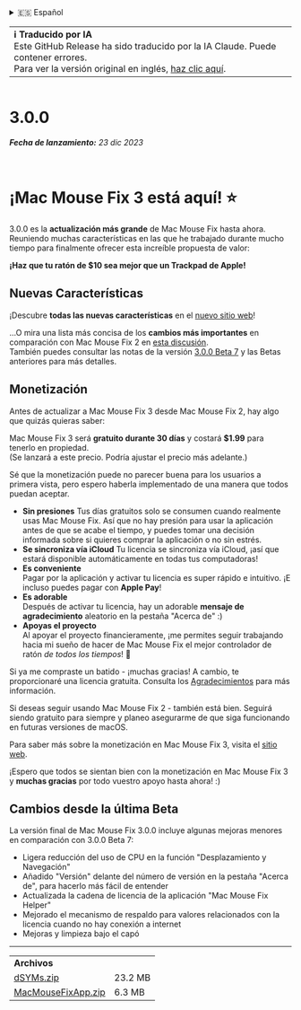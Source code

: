 <details>
<summary>🇪🇸 Español</summary>

[🇬🇧 English (GitHub)](https://github.com/noah-nuebling/mac-mouse-fix/releases/tag/3.0.0)\
[🇦🇩 Català](https://redirect.macmousefix.com/?target=mmf-release&tag=3.0.0&locale=ca)\
[🇩🇪 Deutsch](https://redirect.macmousefix.com/?target=mmf-release&tag=3.0.0&locale=de)\
**🇪🇸 Español**\
[🇫🇷 Français](https://redirect.macmousefix.com/?target=mmf-release&tag=3.0.0&locale=fr)\
[🇮🇩 Indonesia](https://redirect.macmousefix.com/?target=mmf-release&tag=3.0.0&locale=id)\
[🇮🇹 Italiano](https://redirect.macmousefix.com/?target=mmf-release&tag=3.0.0&locale=it)\
[🇭🇺 Magyar](https://redirect.macmousefix.com/?target=mmf-release&tag=3.0.0&locale=hu)\
[🇳🇱 Nederlands](https://redirect.macmousefix.com/?target=mmf-release&tag=3.0.0&locale=nl)\
[🇵🇱 Polski](https://redirect.macmousefix.com/?target=mmf-release&tag=3.0.0&locale=pl)\
[🇧🇷 Português (Brasil)](https://redirect.macmousefix.com/?target=mmf-release&tag=3.0.0&locale=pt-BR)\
[🇵🇹 Português (Portugal)](https://redirect.macmousefix.com/?target=mmf-release&tag=3.0.0&locale=pt-PT)\
[🇷🇴 Română](https://redirect.macmousefix.com/?target=mmf-release&tag=3.0.0&locale=ro)\
[🇸🇪 Svenska](https://redirect.macmousefix.com/?target=mmf-release&tag=3.0.0&locale=sv)\
[🇻🇳 Tiếng Việt](https://redirect.macmousefix.com/?target=mmf-release&tag=3.0.0&locale=vi)\
[🇹🇷 Türkçe](https://redirect.macmousefix.com/?target=mmf-release&tag=3.0.0&locale=tr)\
[🇨🇿 Čeština](https://redirect.macmousefix.com/?target=mmf-release&tag=3.0.0&locale=cs)\
[🇬🇷 Ελληνικά](https://redirect.macmousefix.com/?target=mmf-release&tag=3.0.0&locale=el)\
[🇷🇺 Русский](https://redirect.macmousefix.com/?target=mmf-release&tag=3.0.0&locale=ru)\
[🇺🇦 Українська](https://redirect.macmousefix.com/?target=mmf-release&tag=3.0.0&locale=uk)\
[🇮🇱 עברית](https://redirect.macmousefix.com/?target=mmf-release&tag=3.0.0&locale=he)\
[🇸🇦 العربية](https://redirect.macmousefix.com/?target=mmf-release&tag=3.0.0&locale=ar)\
[🇮🇳 हिन्दी](https://redirect.macmousefix.com/?target=mmf-release&tag=3.0.0&locale=hi)\
[🇹🇭 ไทย](https://redirect.macmousefix.com/?target=mmf-release&tag=3.0.0&locale=th)\
[🇨🇳 中文 (简体)](https://redirect.macmousefix.com/?target=mmf-release&tag=3.0.0&locale=zh-Hans)\
[🇨🇳 中文 (繁體)](https://redirect.macmousefix.com/?target=mmf-release&tag=3.0.0&locale=zh-Hant)\
[🇭🇰 中文（香港)](https://redirect.macmousefix.com/?target=mmf-release&tag=3.0.0&locale=zh-HK)\
[🇯🇵 日本語](https://redirect.macmousefix.com/?target=mmf-release&tag=3.0.0&locale=ja)\
[🇰🇷 한국어](https://redirect.macmousefix.com/?target=mmf-release&tag=3.0.0&locale=ko)\
[Help translate Mac Mouse Fix to different languages!](https://github.com/noah-nuebling/mac-mouse-fix/discussions/731)
</details>
<table align=><td>
<b>ℹ️ Traducido por IA</b><br>
Este GitHub Release ha sido traducido por la IA Claude. Puede contener errores.<br>
Para ver la versión original en inglés, <a href="https://github.com/noah-nuebling/mac-mouse-fix/releases/tag/3.0.0">haz clic aquí</a>.
</td></table>

<table></table>

# 3.0.0
***Fecha de lanzamiento:** 23 dic 2023*

<br>

# ¡Mac Mouse Fix 3 está aquí! ⭐️

3.0.0 es la **actualización más grande** de Mac Mouse Fix hasta ahora.\
Reuniendo muchas características en las que he trabajado durante mucho tiempo para finalmente ofrecer esta increíble propuesta de valor:

**¡Haz que tu ratón de $10 sea mejor que un Trackpad de Apple!**

## Nuevas Características

¡Descubre **todas las nuevas características** en el [nuevo sitio web](http://macmousefix.com/)!

...O mira una lista más concisa de los **cambios más importantes** en comparación con Mac Mouse Fix 2 en [esta discusión](https://github.com/noah-nuebling/mac-mouse-fix/discussions/743#discussioncomment-7938922).\
También puedes consultar las notas de la versión [3.0.0 Beta 7](https://redirect.macmousefix.com/?target=mmf-release&tag=3.0.0-Beta-7&locale=es) y las Betas anteriores para más detalles.

## Monetización

Antes de actualizar a Mac Mouse Fix 3 desde Mac Mouse Fix 2, hay algo que quizás quieras saber:

Mac Mouse Fix 3 será **gratuito durante 30 días** y costará **$1.99** para tenerlo en propiedad.\
(Se lanzará a este precio. Podría ajustar el precio más adelante.)

Sé que la monetización puede no parecer buena para los usuarios a primera vista, pero espero haberla implementado de una manera que todos puedan aceptar.

- **Sin presiones**
   Tus días gratuitos solo se consumen cuando realmente usas Mac Mouse Fix. Así que no hay presión para usar la aplicación antes de que se acabe el tiempo, y puedes tomar una decisión informada sobre si quieres comprar la aplicación o no sin estrés.
- **Se sincroniza vía iCloud**
  Tu licencia se sincroniza vía iCloud, ¡así que estará disponible automáticamente en todas tus computadoras!
- **Es conveniente**\
   Pagar por la aplicación y activar tu licencia es super rápido e intuitivo. ¡E incluso puedes pagar con **Apple Pay**!
- **Es adorable**\
   Después de activar tu licencia, hay un adorable **mensaje de agradecimiento** aleatorio en la pestaña "Acerca de" :)
- **Apoyas el proyecto**\
   Al apoyar el proyecto financieramente, ¡me permites seguir trabajando hacia mi sueño de hacer de Mac Mouse Fix el mejor controlador de ratón *de todos los tiempos*! 🚀

Si ya me compraste un batido - ¡muchas gracias! A cambio, te proporcionaré una licencia gratuita. Consulta los [Agradecimientos](https://github.com/noah-nuebling/mac-mouse-fix/blob/master/Acknowledgements.md#-paypal-donations) para más información.

Si deseas seguir usando Mac Mouse Fix 2 - también está bien. Seguirá siendo gratuito para siempre y planeo asegurarme de que siga funcionando en futuras versiones de macOS.

Para saber más sobre la monetización en Mac Mouse Fix 3, visita el [sitio web](https://macmousefix.com/#price).

¡Espero que todos se sientan bien con la monetización en Mac Mouse Fix 3 y **muchas gracias** por todo vuestro apoyo hasta ahora! :)

## Cambios desde la última Beta

La versión final de Mac Mouse Fix 3.0.0 incluye algunas mejoras menores en comparación con 3.0.0 Beta 7:

- Ligera reducción del uso de CPU en la función "Desplazamiento y Navegación"
- Añadido "Versión" delante del número de versión en la pestaña "Acerca de", para hacerlo más fácil de entender
- Actualizada la cadena de licencia de la aplicación "Mac Mouse Fix Helper"
- Mejorado el mecanismo de respaldo para valores relacionados con la licencia cuando no hay conexión a internet
- Mejoras y limpieza bajo el capó

---

<table align="start">
<tr>
    <td colspan=2>
        <b>Archivos</b>
    </td>
</tr>
<tr>
    <td><a href="https://github.com/noah-nuebling/mac-mouse-fix/releases/download/3.0.0/dSYMs.zip">dSYMs.zip</a></td>
    <td>23.2 MB</td>
</tr>
<tr>
    <td><a href="https://github.com/noah-nuebling/mac-mouse-fix/releases/download/3.0.0/MacMouseFixApp.zip">MacMouseFixApp.zip</a></td>
    <td>6.3 MB</td>
</tr>
</table>